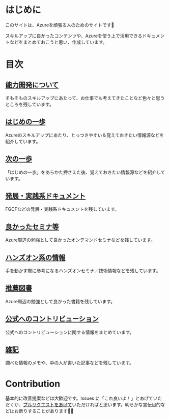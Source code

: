 # はじめに

このサイトは、Azureを頑張る人のためのサイトです🤗

スキルアップに良かったコンテンツや、Azureを使う上で活用できるドキュメントなどをまとめておこうと思い、作成しています。

# 目次

## [能力開発について](https://zenn.dev/08thse/articles/15-engineer-skillup)

そもそものスキルアップにあたって、お仕事でも考えてきたことなど色々と思うところを残しています。

## [はじめの一歩](./10_Learning/README.md)

Azureのスキルアップにあたり、とっつきやすい＆覚えておきたい情報源などを紹介しています。

## [次の一歩](./12_Learning_2/README.md)

「はじめの一歩」をあらかた押さえた後、覚えておきたい情報源などを紹介しています。

## [発展・実践系ドキュメント](./23_AdvancedDocs/README.md)

FGCFなどの発展・実践系ドキュメントを残しています。

## [良かったセミナ等](./20_Seminar/README.md)

Azure周辺の勉強として良かったオンデマンドセミナなどを残しています。

## [ハンズオン系の情報](./21_Hands-on/README.md)

手を動かす際に参考になるハンズオンセミナ／技術情報などを残しています。

## [推薦図書](./25_Books/README.md)

Azure周辺の勉強として良かった書籍を残しています。

## [公式へのコントリビューション](./60_Contribution/README.md)

公式へのコントリビューションに関する情報をまとめています。

## [雑記](./70_Others/README.md)

調べた情報のメモや、中の人が書いた記事などを残しています。

# Contribution

基本的に改善提案などは大歓迎です。Issues に「これ良いよ！」とあげていただくか、[プルリクエストをあげて](https://docs.github.com/ja/github/managing-files-in-a-repository/managing-files-on-github/editing-files-in-your-repository)いただければと思います。明らかな宣伝目的などはお断りすることがあります🙇‍♂️
